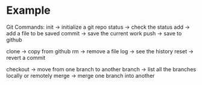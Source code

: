# Example

Git Commands:
  init -> initialize a git repo
  status -> check the status
  add -> add a file to be saved
  commit -> save the current work
  push -> save to github

  clone -> copy from github
  rm -> remove a file
  log -> see the history
  reset -> revert a commit

  checkout -> move from one branch to another
  branch -> list all the branches locally or remotely
  merge -> merge one branch into another
